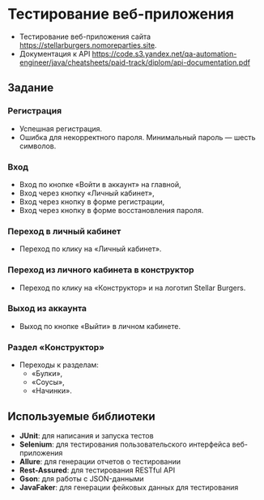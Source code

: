 # Тестирование веб-приложения

*   Тестирование веб-приложения сайта https://stellarburgers.nomoreparties.site.
*   Документация к API https://code.s3.yandex.net/qa-automation-engineer/java/cheatsheets/paid-track/diplom/api-documentation.pdf

## Задание

### Регистрация

* Успешная регистрация.
* Ошибка для некорректного пароля. Минимальный пароль — шесть символов.

### Вход

* Вход по кнопке «Войти в аккаунт» на главной,
* Вход через кнопку «Личный кабинет»,
* Вход через кнопку в форме регистрации,
* Вход через кнопку в форме восстановления пароля.

### Переход в личный кабинет

* Переход по клику на «Личный кабинет».

### Переход из личного кабинета в конструктор

* Переход по клику на «Конструктор» и на логотип Stellar Burgers.

### Выход из аккаунта

* Выход по кнопке «Выйти» в личном кабинете.

### Раздел «Конструктор»

* Переходы к разделам:
  * «Булки»,
  * «Соусы»,
  * «Начинки».

## Используемые библиотеки

*   **JUnit**: для написания и запуска тестов
*   **Selenium**: для тестирования пользовательского интерфейса веб-приложения
*   **Allure**: для генерации отчетов о тестировании
*   **Rest-Assured**: для тестирования RESTful API
*   **Gson**: для работы с JSON-данными
*   **JavaFaker**: для генерации фейковых данных для тестирования
